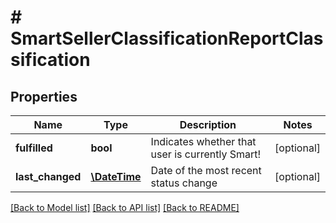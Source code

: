 # # SmartSellerClassificationReportClassification

## Properties

Name | Type | Description | Notes
------------ | ------------- | ------------- | -------------
**fulfilled** | **bool** | Indicates whether that user is currently Smart! | [optional]
**last_changed** | [**\DateTime**](\DateTime.md) | Date of the most recent status change | [optional]

[[Back to Model list]](../../README.md#models) [[Back to API list]](../../README.md#endpoints) [[Back to README]](../../README.md)
